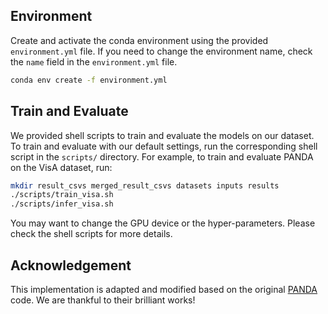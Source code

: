 ## Environment
Create and activate the conda environment using the provided `environment.yml` file. If you need to change the environment name, check the `name` field in the `environment.yml` file.

```bash
conda env create -f environment.yml
```

## Train and Evaluate
We provided shell scripts to train and evaluate the models on our dataset. To train and evaluate with our default settings, run the corresponding shell script in the `scripts/` directory. For example, to train and evaluate PANDA on the VisA dataset, run:

```bash
mkdir result_csvs merged_result_csvs datasets inputs results
./scripts/train_visa.sh
./scripts/infer_visa.sh
```

You may want to change the GPU device or the hyper-parameters. Please check the shell scripts for more details.

## Acknowledgement
This implementation is adapted and modified based on the original [PANDA](https://github.com/talreiss/PANDA) code. We are thankful to their brilliant works!
